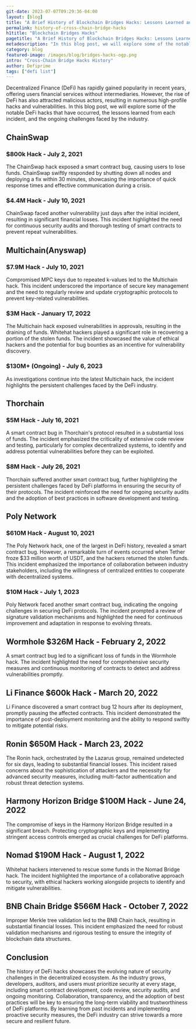 ```yaml
---
git-date: 2023-07-07T09:29:36-04:00
layout: [blog]
title: "A Brief History of Blockchain Bridges Hacks: Lessons Learned and Ongoing Challenges"
permalink: history-of-cross-chain-bridge-hacks
h1title: "Blockchain Bridges Hacks"
pagetitle: "A Brief History of Blockchain Bridges Hacks: Lessons Learned and Ongoing Challenges"
metadescription: "In this blog post, we will explore some of the notable DeFi hacks that have occurred, the lessons learned from each incident, and the ongoing challenges faced by the industry."
category: blog
featured-image: /images/blog/bridges-hacks-ogp.png
intro: "Cross-Chain Bridge Hacks History"
author: Defiprime
tags: ["defi list"]
---
```


Decentralized Finance (DeFi) has rapidly gained popularity in recent years, offering users financial services without intermediaries. However, the rise of DeFi has also attracted malicious actors, resulting in numerous high-profile hacks and vulnerabilities. In this blog post, we will explore some of the notable DeFi hacks that have occurred, the lessons learned from each incident, and the ongoing challenges faced by the industry.

## ChainSwap

### \$800k Hack - July 2, 2021

The ChainSwap hack exposed a smart contract bug, causing users to lose funds. ChainSwap swiftly responded by shutting down all nodes and deploying a fix within 30 minutes, showcasing the importance of quick response times and effective communication during a crisis.

### \$4.4M Hack - July 10, 2021

ChainSwap faced another vulnerability just days after the initial incident, resulting in significant financial losses. This incident highlighted the need for continuous security audits and thorough testing of smart contracts to prevent repeat vulnerabilities.

## Multichain(Anyswap)

### \$7.9M Hack - July 10, 2021

Compromised MPC keys due to repeated k-values led to the Multichain hack. This incident underscored the importance of secure key management and the need to regularly review and update cryptographic protocols to prevent key-related vulnerabilities.

### \$3M Hack - January 17, 2022

The Multichain hack exposed vulnerabilities in approvals, resulting in the draining of funds. Whitehat hackers played a significant role in recovering a portion of the stolen funds. The incident showcased the value of ethical hackers and the potential for bug bounties as an incentive for vulnerability discovery.

### \$130M+ (Ongoing) - July 6, 2023

As investigations continue into the latest Multichain hack, the incident highlights the persistent challenges faced by the DeFi industry.

## Thorchain

### \$5M Hack - July 16, 2021

A smart contract bug in Thorchain's protocol resulted in a substantial loss of funds. The incident emphasized the criticality of extensive code review and testing, particularly for complex decentralized systems, to identify and address potential vulnerabilities before they can be exploited.

### \$8M Hack - July 26, 2021

Thorchain suffered another smart contract bug, further highlighting the persistent challenges faced by DeFi platforms in ensuring the security of their protocols. The incident reinforced the need for ongoing security audits and the adoption of best practices in software development and testing.

## Poly Network

### \$610M Hack - August 10, 2021

The Poly Network hack, one of the largest in DeFi history, revealed a smart contract bug. However, a remarkable turn of events occurred when Tether froze \$33 million worth of USDT, and the hackers returned the stolen funds. This incident emphasized the importance of collaboration between industry stakeholders, including the willingness of centralized entities to cooperate with decentralized systems.

### \$10M Hack - July 1, 2023

Poly Network faced another smart contract bug, indicating the ongoing challenges in securing DeFi protocols. The incident prompted a review of signature validation mechanisms and highlighted the need for continuous improvement and adaptation in response to evolving threats.

## Wormhole \$326M Hack - February 2, 2022

A smart contract bug led to a significant loss of funds in the Wormhole hack. The incident highlighted the need for comprehensive security measures and continuous monitoring of contracts to detect and address vulnerabilities promptly.

## Li Finance \$600k Hack - March 20, 2022

Li Finance discovered a smart contract bug 12 hours after its deployment, promptly pausing the affected contracts. This incident demonstrated the importance of post-deployment monitoring and the ability to respond swiftly to mitigate potential risks.

## Ronin \$650M Hack - March 23, 2022

The Ronin hack, orchestrated by the Lazarus group, remained undetected for six days, leading to substantial financial losses. This incident raised concerns about the sophistication of attackers and the necessity for advanced security measures, including multi-factor authentication and robust threat detection systems.

## Harmony Horizon Bridge \$100M Hack - June 24, 2022

The compromise of keys in the Harmony Horizon Bridge resulted in a significant breach. Protecting cryptographic keys and implementing stringent access controls emerged as crucial challenges for DeFi platforms.

## Nomad \$190M Hack - August 1, 2022

Whitehat hackers intervened to rescue some funds in the Nomad Bridge hack. The incident highlighted the importance of a collaborative approach to security, with ethical hackers working alongside projects to identify and mitigate vulnerabilities.

## BNB Chain Bridge \$566M Hack - October 7, 2022

Improper Merkle tree validation led to the BNB Chain hack, resulting in substantial financial losses. This incident emphasized the need for robust validation mechanisms and rigorous testing to ensure the integrity of blockchain data structures.

## Conclusion

The history of DeFi hacks showcases the evolving nature of security challenges in the decentralized ecosystem. As the industry grows, developers, auditors, and users must prioritize security at every stage, including smart contract development, code review, security audits, and ongoing monitoring. Collaboration, transparency, and the adoption of best practices will be key to ensuring the long-term viability and trustworthiness of DeFi platforms. By learning from past incidents and implementing proactive security measures, the DeFi industry can strive towards a more secure and resilient future.
